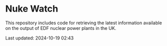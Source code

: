 # Nuke Watch

This repository includes code for retrieving the latest information available on the output of EDF nuclear power plants in the UK.

Last updated: 2024-10-19 02:43